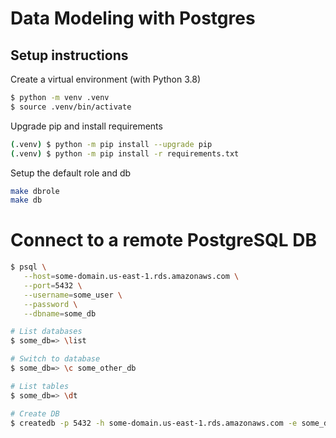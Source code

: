 # Data Modeling with Postgres

## Setup instructions

Create a virtual environment (with Python 3.8)

```bash
$ python -m venv .venv
$ source .venv/bin/activate
```

Upgrade pip and install requirements

```bash
(.venv) $ python -m pip install --upgrade pip
(.venv) $ python -m pip install -r requirements.txt
```

Setup the default role and db

```bash
make dbrole
make db
```

# Connect to a remote PostgreSQL DB

```bash
$ psql \
   --host=some-domain.us-east-1.rds.amazonaws.com \
   --port=5432 \
   --username=some_user \
   --password \
   --dbname=some_db

# List databases
$ some_db=> \list

# Switch to database
$ some_db=> \c some_other_db

# List tables
$ some_db=> \dt

# Create DB
$ createdb -p 5432 -h some-domain.us-east-1.rds.amazonaws.com -e some_db -U some_user
```
